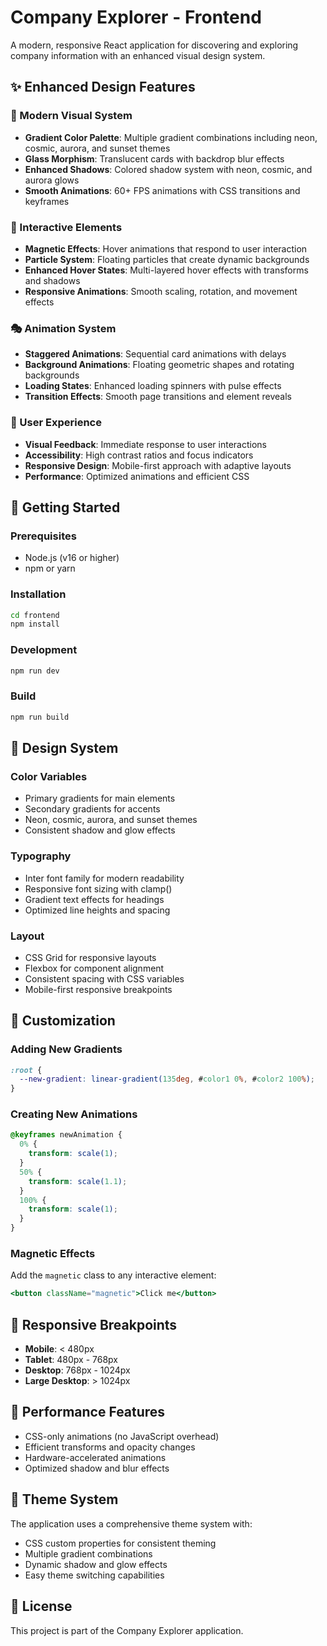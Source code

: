 # Company Explorer - Frontend

A modern, responsive React application for discovering and exploring company information with an enhanced visual design system.

## ✨ Enhanced Design Features

### 🎨 Modern Visual System

- **Gradient Color Palette**: Multiple gradient combinations including neon, cosmic, aurora, and sunset themes
- **Glass Morphism**: Translucent cards with backdrop blur effects
- **Enhanced Shadows**: Colored shadow system with neon, cosmic, and aurora glows
- **Smooth Animations**: 60+ FPS animations with CSS transitions and keyframes

### 🌟 Interactive Elements

- **Magnetic Effects**: Hover animations that respond to user interaction
- **Particle System**: Floating particles that create dynamic backgrounds
- **Enhanced Hover States**: Multi-layered hover effects with transforms and shadows
- **Responsive Animations**: Smooth scaling, rotation, and movement effects

### 🎭 Animation System

- **Staggered Animations**: Sequential card animations with delays
- **Background Animations**: Floating geometric shapes and rotating backgrounds
- **Loading States**: Enhanced loading spinners with pulse effects
- **Transition Effects**: Smooth page transitions and element reveals

### 🎯 User Experience

- **Visual Feedback**: Immediate response to user interactions
- **Accessibility**: High contrast ratios and focus indicators
- **Responsive Design**: Mobile-first approach with adaptive layouts
- **Performance**: Optimized animations and efficient CSS

## 🚀 Getting Started

### Prerequisites

- Node.js (v16 or higher)
- npm or yarn

### Installation

```bash
cd frontend
npm install
```

### Development

```bash
npm run dev
```

### Build

```bash
npm run build
```

## 🎨 Design System

### Color Variables

- Primary gradients for main elements
- Secondary gradients for accents
- Neon, cosmic, aurora, and sunset themes
- Consistent shadow and glow effects

### Typography

- Inter font family for modern readability
- Responsive font sizing with clamp()
- Gradient text effects for headings
- Optimized line heights and spacing

### Layout

- CSS Grid for responsive layouts
- Flexbox for component alignment
- Consistent spacing with CSS variables
- Mobile-first responsive breakpoints

## 🔧 Customization

### Adding New Gradients

```css
:root {
  --new-gradient: linear-gradient(135deg, #color1 0%, #color2 100%);
}
```

### Creating New Animations

```css
@keyframes newAnimation {
  0% {
    transform: scale(1);
  }
  50% {
    transform: scale(1.1);
  }
  100% {
    transform: scale(1);
  }
}
```

### Magnetic Effects

Add the `magnetic` class to any interactive element:

```jsx
<button className="magnetic">Click me</button>
```

## 📱 Responsive Breakpoints

- **Mobile**: < 480px
- **Tablet**: 480px - 768px
- **Desktop**: 768px - 1024px
- **Large Desktop**: > 1024px

## 🎯 Performance Features

- CSS-only animations (no JavaScript overhead)
- Efficient transforms and opacity changes
- Hardware-accelerated animations
- Optimized shadow and blur effects

## 🌈 Theme System

The application uses a comprehensive theme system with:

- CSS custom properties for consistent theming
- Multiple gradient combinations
- Dynamic shadow and glow effects
- Easy theme switching capabilities

## 📄 License

This project is part of the Company Explorer application.

